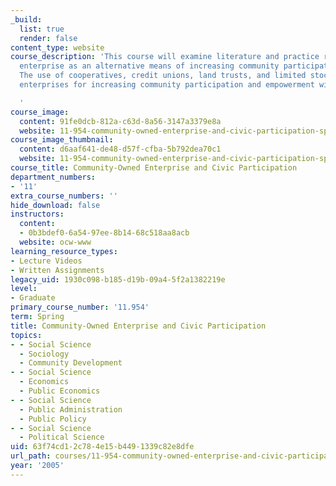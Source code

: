 ```yaml
---
_build:
  list: true
  render: false
content_type: website
course_description: 'This course will examine literature and practice regarding community-owned
  enterprise as an alternative means of increasing community participation and development.
  The use of cooperatives, credit unions, land trusts, and limited stock ownership
  enterprises for increasing community participation and empowerment will be examined.

  '
course_image:
  content: 91fe0dcb-812a-c63d-8a56-3147a3379e8a
  website: 11-954-community-owned-enterprise-and-civic-participation-spring-2005
course_image_thumbnail:
  content: d6aaf641-de48-d57f-cfba-5b792dea70c1
  website: 11-954-community-owned-enterprise-and-civic-participation-spring-2005
course_title: Community-Owned Enterprise and Civic Participation
department_numbers:
- '11'
extra_course_numbers: ''
hide_download: false
instructors:
  content:
  - 0b3bdef0-6a54-97ee-8b14-68c518aa8acb
  website: ocw-www
learning_resource_types:
- Lecture Videos
- Written Assignments
legacy_uid: 1930c098-b185-d19b-09a4-5f2a1382219e
level:
- Graduate
primary_course_number: '11.954'
term: Spring
title: Community-Owned Enterprise and Civic Participation
topics:
- - Social Science
  - Sociology
  - Community Development
- - Social Science
  - Economics
  - Public Economics
- - Social Science
  - Public Administration
  - Public Policy
- - Social Science
  - Political Science
uid: 63f74cd1-2c78-4e15-b449-1339c82e8dfe
url_path: courses/11-954-community-owned-enterprise-and-civic-participation-spring-2005
year: '2005'
---
```

